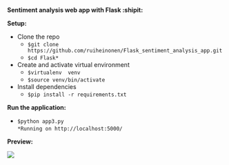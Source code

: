 **Sentiment analysis web app with Flask :shipit:**

**Setup:**
 - Clone the repo
   - `$git clone https://github.com/ruiheinonen/Flask_sentiment_analysis_app.git`
   - `$cd Flask*`
 - Create and activate virtual environment
   - `$virtualenv  venv`
   - `$source venv/bin/activate`
 - Install dependencies 
   - `$pip install -r requirements.txt`

**Run the application:**
- `$python app3.py`\
`*Running on http://localhost:5000/`

**Preview:**

![](https://github.com/ruiheinonen/Flask_sentiment_analysis_app/blob/master/docs/preview.gif)
